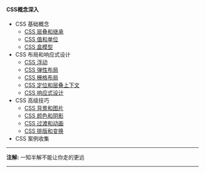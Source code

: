 #### CSS概念深入

+ CSS 基础概念
  + [CSS 层叠和继承](./Notes/CSS%20层叠和继承.md)
  + [CSS 值和单位](./Notes/CSS%20值和单位.md)
  + [CSS 盒模型](./Notes/CSS%20盒模型.md)
+ CSS 布局和响应式设计
  + [CSS 浮动](./Notes/CSS%20浮动.md)
  + [CSS 弹性布局](./Notes/CSS%20弹性布局.md)
  + [CSS 栅格布局](./Notes/CSS%20栅格布局.md)
  + [CSS 定位和层叠上下文](./Notes/CSS%20定位和层叠上下文.md)
  + [CSS 响应式设计](./Notes/CSS%20响应式设计.md)
+ CSS 高级技巧
  + [CSS 背景和图片](./Notes/CSS%20背景和图片.md)
  + [CSS 颜色和阴影](./Notes/CSS%20颜色和阴影.md)
  + [CSS 过渡和动画](./Notes/CSS%20过渡和动画.md)
  + [CSS 排版和变换](./Notes/CSS%20排版和变换.md)
+ CSS 案例收集


***
**注解:** 一知半解不能让你走的更远
***
